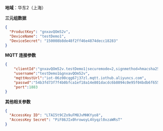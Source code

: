 **地域**：华东2（上海）

**三元组数据**

```json
{
  "ProductKey": "gnxavQOm52v",
  "DeviceName": "testDemo1",
  "DeviceSecret": "150008b8de48f2ff46e4874decc18283"
}
```


**MQTT 连接参数**

```json
{
    "clientId":"gnxavQOm52v.testDemo1|securemode=2,signmethod=hmacsha256,timestamp=2524608000000|",
    "username":"testDemo1&gnxavQOm52v",
    "mqttHostUrl":"iot-06z00cqg67j37zl.mqtt.iothub.aliyuncs.com",
    "passwd":"54b3fd73f7f4b0bfca1ef18a14e801dacdc6b8094c0e95f04bdb6f655f3df0b6",
    "port":1883
}
```

**其他相关参数**

```json
{
  "AccessKey ID": "LTAI5t9CZo9uFM8JvMHKYyo8",
  "AccessKey Secret": "PiF86JIx0hrowoyL4Vyqzl0xzaWRsT"
}
```



